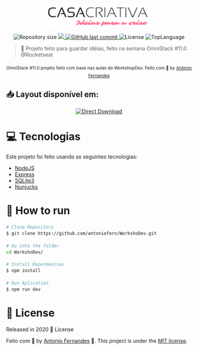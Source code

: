 <p align="center">
   <img src="./public/logo.png" alt="Casa Criativa" width="280"/>
</p>

<p align="center">

  <img alt="Repository size" src="https://img.shields.io/github/repo-size/antoniofern/WorkshoDev?color=%23ff5e84">

  <a aria-label="Completed" href="https://rocketseat.com.br" target="_blank">
    <img src="https://img.shields.io/badge/Casa%20Criativa-OmniStack%2011.0-ff5e84?logo=data:image/png;base64,iVBORw0KGgoAAAANSUhEUgAAABAAAAAQCAMAAAAoLQ9TAAAALVBMVEVHcExxWsF0XMJzXMJxWcFsUsD///9jRrzY0u6Xh9Gsn9n39fyMecy0qd2bjNJWBT0WAAAABHRSTlMA2Do606wF2QAAAGlJREFUGJVdj1cWwCAIBLEsRU3uf9xobDH8+GZwUYi8i6ucJwrxKE+7D0G9Q4vlYqtmCSjndr4CgCgzlyFgfKfKCVO0LrPKjmiqMxGXkJwNnXskqWG+1oSM+BSwD8f29YLNjvx/OQrn+g99oQSoNmt3PgAAAABJRU5ErkJggg==">
  </a>
  <a href="https://github.com/antoniofern/Proffy/commits/master">
    <img alt="GitHub last commit" src="https://img.shields.io/github/last-commit/antoniofern/WorkshoDev?color=%23ff5e84">
  </a> 
  <img alt="License" src="https://img.shields.io/github/license/antoniofern/workshodev?color=%23ff5e84">
  
  <img alt="TopLanguage" src="https://img.shields.io/github/languages/top/antoniofern/WorkshoDev?color=%23ff5e84">
  
</p>

> :rocket: Projeto feito para guardar idéias, feito na semana OmniStack #11.0 @Rocketseat

<div align="center">
  <sub>OmniStack #11.0 projeto feito com base nas aulas do WorkshopDev. Feito com 💜 by
    <a href="https://github.com/antoniofern">Antonio Fernandes</a>
  </sub>
</div>

## 📥 Layout disponível em:

<p align="center">
    <a title="Layout .fig Web" href="https://www.figma.com/file/Wi3kw0nDxTCKmIYZbFHaMx/CASACRIATIVA?node-id=7%3A63">
        <img alt="Direct Download" src="https://img.shields.io/badge/Layout%20Web-black?style=flat-square&logo=figma&logoColor=red" width="200px" />
    </a>
</p>

# :computer: Tecnologias
Este projeto foi feito usando as seguintes tecnologias:

- [NodeJS](https://nodejs.org/en/)
- [Express](https://expressjs.com/)
- [SQLite3](https://sqlite.org/)
- [Nunjucks](https://www.npmjs.com/package/nunjucks)

# :construction_worker: How to run

```bash
# Clone Repository
$ git clone https://github.com/antoniofern/WorkshoDev.git

# Go into the folder
cd WorkshoDev/

# Install Dependencies
$ npm install

# Run Aplication
$ npm run dev
```

# :closed_book: License

Released in 2020 :closed_book: License

Feito com 💜 by [Antonio Fernandes](https://github.com/antoniofern) 🚀.
This project is under the [MIT license](./LICENSE).
